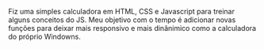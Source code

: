Fiz uma simples calculadora em HTML, CSS e Javascript para treinar alguns conceitos do JS. Meu objetivo com o tempo é adicionar novas funções para deixar mais responsivo e mais dinânimico como a calculadora do próprio Windowns. 
